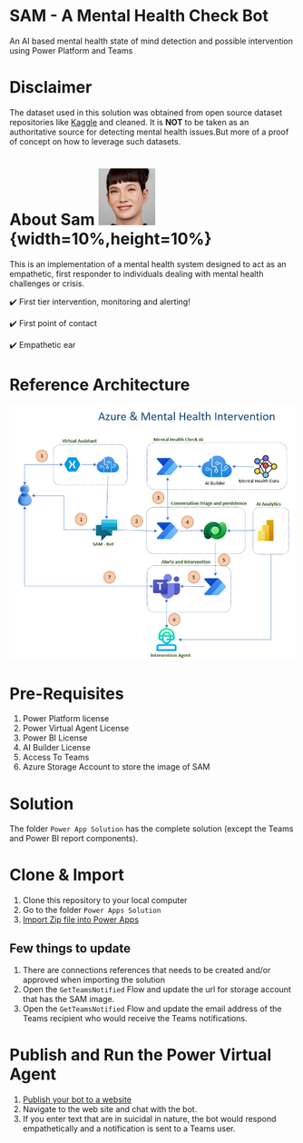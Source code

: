 ﻿# SAM - A Mental Health Check Bot
An AI based mental health state of mind detection and possible intervention using Power Platform and Teams


# Disclaimer
The dataset used in this solution was obtained from open source dataset repositories like [Kaggle](https://www.kaggle.com/) and cleaned. It is **NOT** to be taken as an authoritative source for detecting mental health issues.But more of a proof of concept on how to leverage such datasets.

# About Sam  ![SAM](Sam.png){width=10%,height=10%}

This is an implementation of a mental health system designed to act as an empathetic, first responder to individuals dealing with mental health challenges or crisis.​

✔️ First tier intervention, monitoring ​and alerting!


✔️ First point of contact


✔️ Empathetic ear




# Reference Architecture
![SAM](RefArchitecture.png)



# Pre-Requisites

1. Power Platform license
2. Power Virtual Agent License
3. Power BI License
4. AI Builder License
5. Access To Teams
6. Azure Storage Account to store the image of SAM


# Solution
The folder `Power App Solution` has the complete solution (except the Teams and Power BI report components).


# Clone & Import 
1. Clone this repository to your local computer
2. Go to the folder `Power Apps Solution`
3. [Import Zip file into Power Apps](https://docs.microsoft.com/en-us/power-apps/maker/data-platform/import-update-export-solutions)

## Few things to update
1. There are connections references that needs to be created and/or approved when importing the solution
2. Open the `GetTeamsNotified` Flow and update the url for storage account that has the SAM image. 
3. Open the `GetTeamsNotified` Flow and update the email address of the Teams recipient who would receive the Teams notifications. 

# Publish and Run the Power Virtual Agent
1. [Publish your bot to a website](https://docs.microsoft.com/en-us/power-virtual-agents/publication-fundamentals-publish-channels)
2. Navigate to the web site and chat with the bot. 
3. If you enter text that are in suicidal in nature, the bot would respond empathetically and a notification is sent to a Teams user.
 


